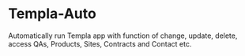 # Templa-Auto

Automatically run Templa app with function of change, update, delete, access QAs, Products, Sites, Contracts and Contact etc.
